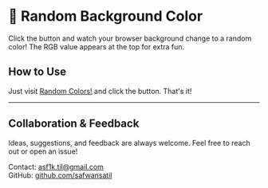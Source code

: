# 🎨 Random Background Color

Click the button and watch your browser background change to a random color! The RGB value appears at the top for extra fun.

## How to Use
Just visit [Random Colors!](https://safwansatil.github.io/random-bg-color-/) and click the button. That's it!

---

## Collaboration & Feedback
Ideas, suggestions, and feedback are always welcome. Feel free to reach out or open an issue!

Contact: asf1k.til@gmail.com  
GitHub: [github.com/safwansatil](https://github.com/safwansatil)